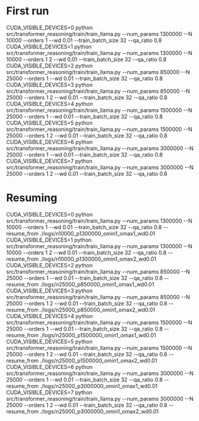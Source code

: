# First run

CUDA_VISIBLE_DEVICES=0 python src/transformer_reasoning/train/train_llama.py --num_params 1300000 --N 10000 --orders 1 --wd 0.01 --train_batch_size 32 --qa_ratio 0.8
CUDA_VISIBLE_DEVICES=1 python src/transformer_reasoning/train/train_llama.py --num_params 1300000 --N 10000 --orders 1 2 --wd 0.01 --train_batch_size 32 --qa_ratio 0.8
CUDA_VISIBLE_DEVICES=2 python src/transformer_reasoning/train/train_llama.py --num_params 850000 --N 25000 --orders 1 --wd 0.01 --train_batch_size 32 --qa_ratio 0.8
CUDA_VISIBLE_DEVICES=3 python src/transformer_reasoning/train/train_llama.py --num_params 850000 --N 25000 --orders 1 2 --wd 0.01 --train_batch_size 32 --qa_ratio 0.8
CUDA_VISIBLE_DEVICES=4 python src/transformer_reasoning/train/train_llama.py --num_params 1500000 --N 25000 --orders 1 --wd 0.01 --train_batch_size 32 --qa_ratio 0.8
CUDA_VISIBLE_DEVICES=5 python src/transformer_reasoning/train/train_llama.py --num_params 1500000 --N 25000 --orders 1 2 --wd 0.01 --train_batch_size 32 --qa_ratio 0.8
CUDA_VISIBLE_DEVICES=6 python src/transformer_reasoning/train/train_llama.py --num_params 3000000 --N 25000 --orders 1 --wd 0.01 --train_batch_size 32 --qa_ratio 0.8
CUDA_VISIBLE_DEVICES=7 python src/transformer_reasoning/train/train_llama.py --num_params 3000000 --N 25000 --orders 1 2 --wd 0.01 --train_batch_size 32 --qa_ratio 0.8

# Resuming

CUDA_VISIBLE_DEVICES=0 python src/transformer_reasoning/train/train_llama.py --num_params 1300000 --N 10000 --orders 1 --wd 0.01 --train_batch_size 32 --qa_ratio 0.8 --resume_from ./logs/n10000_p1300000_omin1_omax1_wd0.01
CUDA_VISIBLE_DEVICES=1 python src/transformer_reasoning/train/train_llama.py --num_params 1300000 --N 10000 --orders 1 2 --wd 0.01 --train_batch_size 32 --qa_ratio 0.8 --resume_from ./logs/n10000_p1300000_omin1_omax2_wd0.01
CUDA_VISIBLE_DEVICES=2 python src/transformer_reasoning/train/train_llama.py --num_params 850000 --N 25000 --orders 1 --wd 0.01 --train_batch_size 32 --qa_ratio 0.8 --resume_from ./logs/n25000_p850000_omin1_omax1_wd0.01
CUDA_VISIBLE_DEVICES=3 python src/transformer_reasoning/train/train_llama.py --num_params 850000 --N 25000 --orders 1 2 --wd 0.01 --train_batch_size 32 --qa_ratio 0.8 --resume_from ./logs/n25000_p850000_omin1_omax2_wd0.01
CUDA_VISIBLE_DEVICES=4 python src/transformer_reasoning/train/train_llama.py --num_params 1500000 --N 25000 --orders 1 --wd 0.01 --train_batch_size 32 --qa_ratio 0.8 --resume_from ./logs/n25000_p1500000_omin1_omax1_wd0.01
CUDA_VISIBLE_DEVICES=5 python src/transformer_reasoning/train/train_llama.py --num_params 1500000 --N 25000 --orders 1 2 --wd 0.01 --train_batch_size 32 --qa_ratio 0.8 --resume_from ./logs/n25000_p1500000_omin1_omax2_wd0.01
CUDA_VISIBLE_DEVICES=6 python src/transformer_reasoning/train/train_llama.py --num_params 3000000 --N 25000 --orders 1 --wd 0.01 --train_batch_size 32 --qa_ratio 0.8 --resume_from ./logs/n25000_p3000000_omin1_omax1_wd0.01
CUDA_VISIBLE_DEVICES=7 python src/transformer_reasoning/train/train_llama.py --num_params 3000000 --N 25000 --orders 1 2 --wd 0.01 --train_batch_size 32 --qa_ratio 0.8 --resume_from ./logs/n25000_p3000000_omin1_omax2_wd0.01
